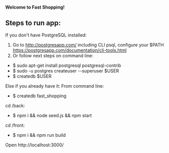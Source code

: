 #### Welcome to Fast Shopping! ####

## Steps to run app: ##

If you don't have PostgreSQL installed:
1) Go to http://postgresapp.com/ including CLI psql, configure your $PATH https://postgresapp.com/documentation/cli-tools.html
2) Or follow next steps on command line:
* $ sudo apt-get install postgresql postgresql-contrib
* $ sudo -u postgres createuser --superuser $USER
* $ createdb $USER


Else if you already have it: 
From command line: 
* $ createdb fast_shopping

cd /back:
* $ npm i && node seed.js && npm start

cd /front:
* $ npm i && npm run build

Open http://localhost:3000/